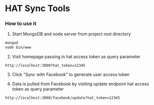 # HAT Sync Tools

### How to use it

1. Start MongoDB and node server from project root directory

```bash
mongod
node bin/www
```

2. Visit homepage passing in hat access token as query parameter

```
http://localhost:3000?hat_token=12345
```

3. Click "Sync with Facebook" to generate user access token

4. Data is pulled from Facebook by visiting update endpoint hat access token as query parameter

```
http://localhost:3000/facebook/update?hat_token=12345
```